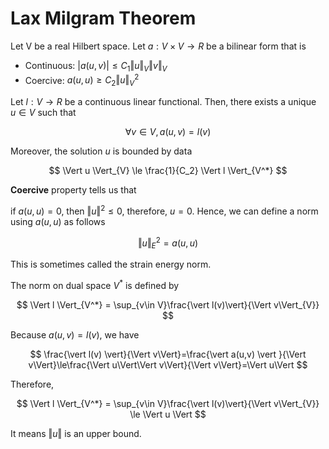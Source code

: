 # Lax Milgram Theorem

Let V be a real Hilbert space. Let $a:V\times V \rightarrow R$ be a bilinear form that is

- Continuous: $\vert a(u,v) \vert \le C_{1} \Vert u \Vert_{V} \Vert v \Vert _{V}$
- Coercive: $a(u,u) \ge C_{2} \Vert u \Vert^2_{V}$

Let $l:V\rightarrow R$ be a continuous linear functional. Then, there exists a unique $u \in V$ such that

$$
\forall v \in V, a(u,v)=l(v)
$$

Moreover, the solution $u$ is bounded by data

$$
\Vert u \Vert_{V} \le \frac{1}{C_2} \Vert l \Vert_{V^*}
$$

**Coercive** property tells us that

if $a(u,u)=0$, then $\Vert u \Vert ^{2} \le 0$, therefore, $u=0$. Hence, we can define a norm using $a(u,u)$ as follows

$$
\Vert u \Vert_{E}^2 = a(u,u)
$$

This is sometimes called the strain energy norm.

The norm on dual space $V^*$ is defined by

$$
\Vert l \Vert_{V^*} = \sup_{v\in V}\frac{\vert l(v)\vert}{\Vert v\Vert_{V}}
$$

Because $a(u,v)=l(v)$, we have

$$
\frac{\vert l(v) \vert}{\Vert v\Vert}=\frac{\vert a(u,v) \vert }{\Vert v\Vert}\le\frac{\Vert u\Vert\Vert v\Vert}{\Vert v\Vert}=\Vert u\Vert
$$

Therefore,

$$
\Vert l \Vert_{V^*} = \sup_{v\in V}\frac{\vert l(v)\vert}{\Vert v\Vert_{V}} \le \Vert u \Vert
$$

It means $\Vert u \Vert$ is an upper bound.
